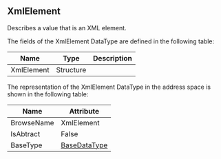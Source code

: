 <!-- datatype -->
## XmlElement
Describes a value that is an XML element.  
<!-- end of description -->
The fields of the XmlElement DataType are defined in the following table:  

|Name|Type|Description|
|---|---|---|
|XmlElement|Structure||

The representation of the XmlElement DataType in the address space is shown in the following table:  

|Name|Attribute|
|---|---|
|BrowseName|XmlElement|
|IsAbtract|False|
|BaseType|[BaseDataType](../../../Part3/DataTypes/BaseDataType/readme.md)|

